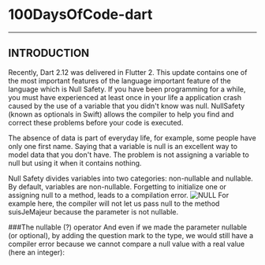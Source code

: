# 100DaysOfCode-dart
-------------------------------------------------------------------------------------------------------------------------------------------------------------------------
## INTRODUCTION

Recently, Dart 2.12 was delivered in Flutter 2. This update contains one of the most important features of the language
 important feature of the language which is Null Safety.
If you have been programming for a while, you must have experienced at least once in your life a 
application crash caused by the use of a variable that you didn't know was null.
NullSafety (known as optionals in Swift) allows the compiler to help you find 
and correct these problems before your code is executed.

The absence of data is part of everyday life, for example, some people have only one first name.
Saying that a variable is null is an excellent way to model data that you don't have.
The problem is not assigning a variable to null but using it when it contains nothing.

Null Safety divides variables into two categories: non-nullable and nullable. By default, variables are non-nullable.
Forgetting to initialize one or assigning null to a method, leads to a compilation error.
![NULL](https://user-images.githubusercontent.com/82382673/164917589-9bad22c3-355e-4d0a-a3f3-9b6f885e412f.PNG)
For example here, the compiler will not let us pass null to the method suisJeMajeur because the parameter is not nullable.

###The nullable (?) operator
And even if we made the parameter nullable (or optional), by adding the question mark to the type, we would still have a compiler error because we cannot compare a null value with a real value (here an integer):
